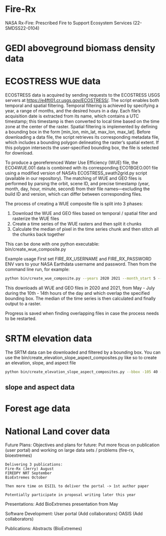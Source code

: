 # Fire-Rx
NASA Rx-Fire: Prescribed Fire to Support Ecosystem Services (22-SMDSS22-0104)

# GEDI aboveground biomass density data

# ECOSTRESS WUE data
ECOSTRESS data is acquired by sending requests to the ECOSTRESS USGS servers at
https://e4ftl01.cr.usgs.gov/ECOSTRESS/. The script enables both temporal and spatial filtering. Temporal filtering is
achieved by specifying a year, a range of months, and the desired hours in a day. Each file’s acquisition date is 
extracted from its name, which contains a UTC timestamp; this timestamp is then converted to local time based on the 
time zone at the center of the raster.  Spatial filtering is implemented by defining a bounding box in the form 
[min_lon, min_lat, max_lon, max_lat]. Before downloading a data file, the script retrieves its corresponding metadata
file, which includes a bounding polygon delineating the raster’s spatial extent. If this polygon intersects the
user-specified bounding box, the file is selected for download.

To produce a georeferenced Water Use Efficiency (WUE) file, the ECO4WUE.001 data is combined with its corresponding
ECO1BGEO.001 file using a modified version of NASA’s ECOSTRESS_swath2grid.py script (available in our repository).
The matching of WUE and GEO files is performed by parsing the orbit, scene ID, and precise timestamp
(year, month, day, hour, minute, second) from their file names—excluding the build ID and version, which can differ
between corresponding files.

The process of creating a WUE composite file is split into 3 phases: 
1) Download the WUE and GEO files based on temporal / spatial filter and rasterize the WUE files
2) Create a time series of the WUE rasters and then split it chunks
3) Calculate the median of pixel in the time series chunk and then stitch all the chunks back together

This can be done with one python executable: bin/create_wue_composite.py

Example usage
First set FIRE_RX_USERNAME and FIRE_RX_PASSWORD ENV vars to your NASA Earthdata username and password. Then from the
command line run, for example:
```bash
python bin/create_wue_composite.py --years 2020 2021 --month_start 5 --month_end 7 --hour_start 10 --hour_end 14 --bbox -119.0 39.0 -117.0 41.0
```

This downloads all WUE and GEO files in 2020 and 2021, from May - July during the 10th - 14th hours of the day and
which overlap the specified bounding box. The median of the time series is then calculated and finally output to a raster.

Progress is saved when finding overlapping files in case the process needs to be restarted.

# SRTM elevation data
The SRTM data can be downloaded and filtered by a bounding box. You can use the
bin/create_elevation_slope_aspect_composites.py like so to create an elevation, slope, and aspect file
```bash
python bin/create_elevation_slope_aspect_composites.py --bbox -105 40 -104 41
```


## slope and aspect data

# Forest age data

# National Land cover data

Future Plans:
    Objectives and plans for future: Put more focus on publication (user portal) and 
    working on large data sets / problems (fire-rx, bioextremes) 
    
    Delivering 3 publications:
    Fire-Rx (Jerry) August
    FIREDPY NRT September
    BioExtremes October
    
    Then more time on ESIIL to deliver the portal -> 1st author paper
    
    Potentially participate in proposal writing later this year

Presentations:
    Add BioExtremes presentation from May

Software Development:
    User portal (Add collaborators)
    OASIS (Add collaborators)

Publications:
    Abstracts (BioExtremes)
